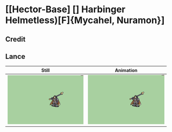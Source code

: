 # [\[Hector-Base\] \[\] Harbinger Helmetless\)\[F\]{Mycahel, Nuramon}]

## Credit


	
## Lance

| Still | Animation |
| :---: | :-------: |
| ![Lance still](./Lance_000.png) | ![Lance animation](./Lance.gif) |
